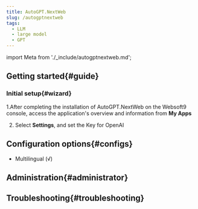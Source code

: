 ```yaml
---
title: AutoGPT.NextWeb
slug: /autogptnextweb
tags:
  - LLM
  - large model
  - GPT
---
```


import Meta from './_include/autogptnextweb.md';

<Meta name="meta" />

## Getting started{#guide}

### Initial setup{#wizard}

1.After completing the installation of AutoGPT.NextWeb on the Websoft9 console, access the application's overview and information from **My Apps**    

2. Select **Settings**, and set the Key for OpenAI

## Configuration options{#configs}

- Multilingual (√)

## Administration{#administrator}

## Troubleshooting{#troubleshooting}
